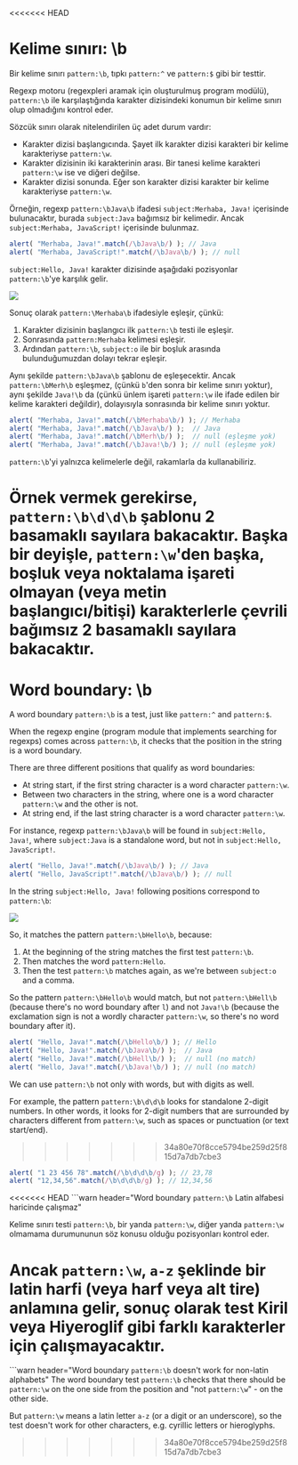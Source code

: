 <<<<<<< HEAD
# Kelime sınırı: \b

Bir kelime sınırı `pattern:\b`, tıpkı `pattern:^` ve `pattern:$` gibi bir testtir.

Regexp motoru (regexpleri aramak için oluşturulmuş program modülü), `pattern:\b` ile karşılaştığında karakter dizisindeki konumun bir kelime sınırı olup olmadığını kontrol eder.

Sözcük sınırı olarak nitelendirilen üç adet durum vardır:

- Karakter dizisi başlangıcında. Şayet ilk karakter dizisi karakteri bir kelime karakteriyse `pattern:\w`.
- Karakter dizisinin iki karakterinin arası. Bir tanesi kelime karakteri `pattern:\w` ise ve diğeri değilse.
- Karakter dizisi sonunda. Eğer son karakter dizisi karakter bir kelime karakteriyse `pattern:\w`.

Örneğin, regexp `pattern:\bJava\b` ifadesi `subject:Merhaba, Java!` içerisinde bulunacaktır, burada `subject:Java` bağımsız bir kelimedir. Ancak `subject:Merhaba, JavaScript!` içerisinde bulunmaz.

```js run
alert( "Merhaba, Java!".match(/\bJava\b/) ); // Java
alert( "Merhaba, JavaScript!".match(/\bJava\b/) ); // null
```

`subject:Hello, Java!` karakter dizisinde aşağıdaki pozisyonlar `pattern:\b`'ye karşılık gelir.

![](hello-java-boundaries.svg)


Sonuç olarak `pattern:\Merhaba\b` ifadesiyle eşleşir, çünkü:

1. Karakter dizisinin başlangıcı ilk `pattern:\b` testi ile eşleşir.
2. Sonrasında `pattern:Merhaba` kelimesi eşleşir.
3. Ardından `pattern:\b`, `subject:o` ile bir boşluk arasında bulunduğumuzdan dolayı tekrar eşleşir.

Aynı şekilde `pattern:\bJava\b` şablonu de eşleşecektir. Ancak `pattern:\bMerh\b` eşleşmez, (çünkü `b`'den sonra bir kelime sınırı yoktur), aynı şekilde `Java!\b` da (çünkü ünlem işareti `pattern:\w` ile ifade edilen bir kelime karakteri değildir), dolayısıyla sonrasında bir kelime sınırı yoktur. 

```js run
alert( "Merhaba, Java!".match(/\bMerhaba\b/) ); // Merhaba
alert( "Merhaba, Java!".match(/\bJava\b/) );  // Java
alert( "Merhaba, Java!".match(/\bMerh\b/) );  // null (eşleşme yok)
alert( "Merhaba, Java!".match(/\bJava!\b/) ); // null (eşleşme yok)
```

`pattern:\b`'yi yalnızca kelimelerle değil, rakamlarla da kullanabiliriz.

Örnek vermek gerekirse, `pattern:\b\d\d\b` şablonu 2 basamaklı sayılara bakacaktır. Başka bir deyişle, `pattern:\w`'den başka, boşluk veya noktalama işareti olmayan (veya metin başlangıcı/bitişi) karakterlerle çevrili bağımsız 2 basamaklı sayılara bakacaktır.
=======
# Word boundary: \b

A word boundary `pattern:\b` is a test, just like `pattern:^` and `pattern:$`.

When the regexp engine (program module that implements searching for regexps) comes across `pattern:\b`, it checks that the position in the string is a word boundary.

There are three different positions that qualify as word boundaries:

- At string start, if the first string character is a word character `pattern:\w`.
- Between two characters in the string, where one is a word character `pattern:\w` and the other is not.
- At string end, if the last string character is a word character `pattern:\w`.

For instance, regexp `pattern:\bJava\b` will be found in `subject:Hello, Java!`, where `subject:Java` is a standalone word, but not in `subject:Hello, JavaScript!`.

```js run
alert( "Hello, Java!".match(/\bJava\b/) ); // Java
alert( "Hello, JavaScript!".match(/\bJava\b/) ); // null
```

In the string `subject:Hello, Java!` following positions correspond to `pattern:\b`:

![](hello-java-boundaries.svg)

So, it matches the pattern `pattern:\bHello\b`, because:

1. At the beginning of the string matches the first test `pattern:\b`.
2. Then matches the word `pattern:Hello`.
3. Then the test `pattern:\b` matches again, as we're between `subject:o` and a comma.

So the pattern `pattern:\bHello\b` would match, but not `pattern:\bHell\b` (because there's no word boundary after `l`) and not `Java!\b` (because the exclamation sign is not a wordly character `pattern:\w`, so there's no word boundary after it).

```js run
alert( "Hello, Java!".match(/\bHello\b/) ); // Hello
alert( "Hello, Java!".match(/\bJava\b/) );  // Java
alert( "Hello, Java!".match(/\bHell\b/) );  // null (no match)
alert( "Hello, Java!".match(/\bJava!\b/) ); // null (no match)
```

We can use `pattern:\b` not only with words, but with digits as well.

For example, the pattern `pattern:\b\d\d\b` looks for standalone 2-digit numbers. In other words, it looks for 2-digit numbers that are surrounded by characters different from `pattern:\w`, such as spaces or punctuation (or text start/end).
>>>>>>> 34a80e70f8cce5794be259d25f815d7a7db7cbe3

```js run
alert( "1 23 456 78".match(/\b\d\d\b/g) ); // 23,78
alert( "12,34,56".match(/\b\d\d\b/g) ); // 12,34,56
```

<<<<<<< HEAD
```warn header="Word boundary `pattern:\b` Latin alfabesi haricinde çalışmaz"

Kelime sınırı testi `pattern:\b`, bir yanda `pattern:\w`, diğer yanda `pattern:\w` olmamama durumununun söz konusu olduğu pozisyonları kontrol eder.

Ancak `pattern:\w`, `a-z` şeklinde bir latin harfi (veya harf veya alt tire) anlamına gelir, sonuç olarak test Kiril veya Hiyeroglif gibi farklı karakterler için çalışmayacaktır.
=======
```warn header="Word boundary `pattern:\b` doesn't work for non-latin alphabets"
The word boundary test `pattern:\b` checks that there should be `pattern:\w` on the one side from the position and "not `pattern:\w`" - on the other side.

But `pattern:\w` means a latin letter `a-z` (or a digit or an underscore), so the test doesn't work for other characters, e.g. cyrillic letters or hieroglyphs.
>>>>>>> 34a80e70f8cce5794be259d25f815d7a7db7cbe3
```
